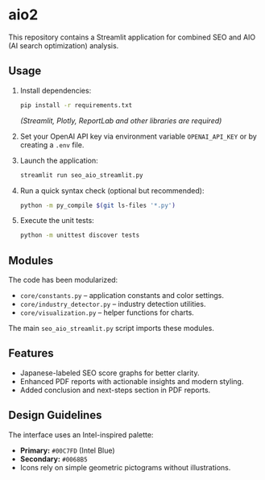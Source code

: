 # aio2

This repository contains a Streamlit application for combined SEO and AIO (AI search optimization) analysis.

## Usage

1. Install dependencies:
   ```bash
   pip install -r requirements.txt
   ```
   *(Streamlit, Plotly, ReportLab and other libraries are required)*

2. Set your OpenAI API key via environment variable `OPENAI_API_KEY` or by creating a `.env` file.

3. Launch the application:
   ```bash
   streamlit run seo_aio_streamlit.py
   ```
4. Run a quick syntax check (optional but recommended):
   ```bash
   python -m py_compile $(git ls-files '*.py')
   ```
5. Execute the unit tests:
   ```bash
   python -m unittest discover tests
   ```

## Modules

The code has been modularized:

- `core/constants.py` – application constants and color settings.
- `core/industry_detector.py` – industry detection utilities.
- `core/visualization.py` – helper functions for charts.

The main `seo_aio_streamlit.py` script imports these modules.

## Features

- Japanese-labeled SEO score graphs for better clarity.
- Enhanced PDF reports with actionable insights and modern styling.
- Added conclusion and next-steps section in PDF reports.

## Design Guidelines

The interface uses an Intel-inspired palette:

- **Primary:** `#00C7FD` (Intel Blue)
- **Secondary:** `#0068B5`
- Icons rely on simple geometric pictograms without illustrations.

